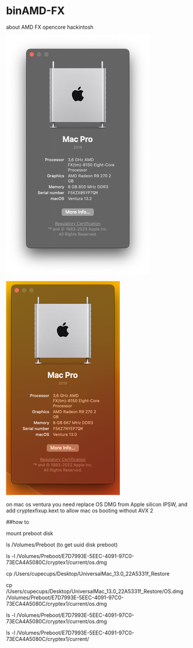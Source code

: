 # binAMD-FX
about AMD FX opencore hackintosh

![alt text](
https://github.com/cupecups/binAMD-FX/blob/c198d1c31083b7741350dcf04ebe9f87355af614/Screenshot%202023-01-29%20at%2016.24.12.png)

![alt text](https://github.com/cupecups/binAMD-FX/blob/main/hehe.png)

on mac os ventura you need replace OS DMG from Apple silicon IPSW, and add cryptexfixup.kext to allow mac os booting without AVX 2

##how to

mount preboot disk

ls /Volumes/Preboot
(to get uuid disk preboot)


ls -l /Volumes/Preboot/E7D7993E-5EEC-4091-97C0-73ECA4A5080C/cryptex1/current/os.dmg


cp /Users/cupecups/Desktop/UniversalMac_13.0_22A5331f_Restore

cp /Users/cupecups/Desktop/UniversalMac_13.0_22A5331f_Restore/OS.dmg /Volumes/Preboot/E7D7993E-5EEC-4091-97C0-73ECA4A5080C/cryptex1/current/os.dmg

ls -l /Volumes/Preboot/E7D7993E-5EEC-4091-97C0-73ECA4A5080C/cryptex1/current/os.dmg

ls -l /Volumes/Preboot/E7D7993E-5EEC-4091-97C0-73ECA4A5080C/cryptex1/current/
